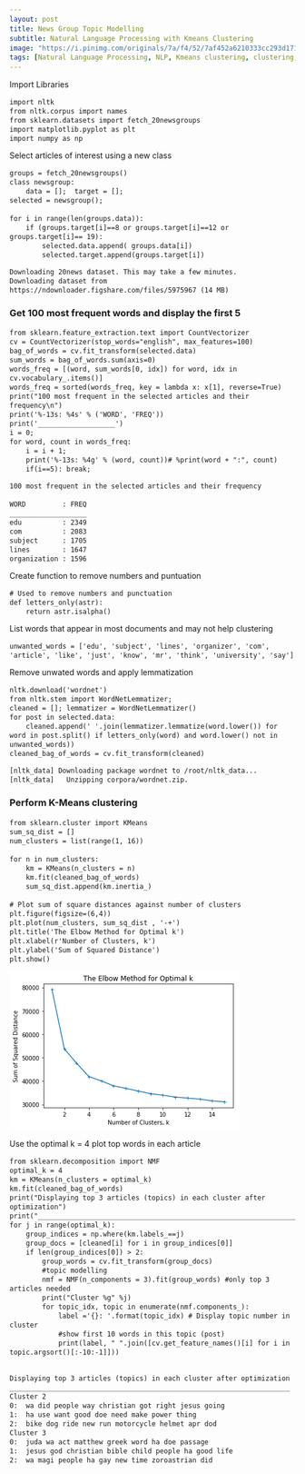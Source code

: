 ```yaml
---
layout: post
title: News Group Topic Modelling
subtitle: Natural Language Processing with Kmeans Clustering
image: "https://i.pinimg.com/originals/7a/f4/52/7af452a6210333cc293d17131ba6e7d3.png"
tags: [Natural Language Processing, NLP, Kmeans clustering, clustering, kmeans]
---
```


Import Libraries


```
import nltk
from nltk.corpus import names
from sklearn.datasets import fetch_20newsgroups
import matplotlib.pyplot as plt
import numpy as np
```

Select articles of interest using a new class


```
groups = fetch_20newsgroups()
class newsgroup:
    data = [];  target = [];
selected = newsgroup();

for i in range(len(groups.data)):
    if (groups.target[i]==8 or groups.target[i]==12 or groups.target[i]== 19):
        selected.data.append( groups.data[i])
        selected.target.append(groups.target[i])
```

    Downloading 20news dataset. This may take a few minutes.
    Downloading dataset from https://ndownloader.figshare.com/files/5975967 (14 MB)
    

### Get 100 most frequent words and display the first 5


```
from sklearn.feature_extraction.text import CountVectorizer
cv = CountVectorizer(stop_words="english", max_features=100)
bag_of_words = cv.fit_transform(selected.data)
sum_words = bag_of_words.sum(axis=0)
words_freq = [(word, sum_words[0, idx]) for word, idx in cv.vocabulary_.items()]
words_freq = sorted(words_freq, key = lambda x: x[1], reverse=True)
print("100 most frequent in the selected articles and their frequency\n")
print('%-13s: %4s' % ('WORD', 'FREQ'))
print('___________________')
i = 0; 
for word, count in words_freq:
    i = i + 1;
    print('%-13s: %4g' % (word, count))# %print(word + ":", count)
    if(i==5): break;
```

    100 most frequent in the selected articles and their frequency
    
    WORD         : FREQ
    ___________________
    edu          : 2349
    com          : 2083
    subject      : 1705
    lines        : 1647
    organization : 1596
    

Create function to remove numbers and puntuation


```
# Used to remove numbers and punctuation
def letters_only(astr):
    return astr.isalpha()
```

List words that appear in most documents and may not help clustering


```
unwanted_words = ['edu', 'subject', 'lines', 'organizer', 'com', 'article', 'like', 'just', 'know', 'mr', 'think', 'university', 'say']
```

Remove unwated words and apply lemmatization


```
nltk.download('wordnet')
from nltk.stem import WordNetLemmatizer;
cleaned = []; lemmatizer = WordNetLemmatizer()
for post in selected.data:
    cleaned.append(' '.join(lemmatizer.lemmatize(word.lower()) for word in post.split() if letters_only(word) and word.lower() not in unwanted_words))
cleaned_bag_of_words = cv.fit_transform(cleaned)
```

    [nltk_data] Downloading package wordnet to /root/nltk_data...
    [nltk_data]   Unzipping corpora/wordnet.zip.
    

### Perform K-Means clustering


```
from sklearn.cluster import KMeans
sum_sq_dist = []
num_clusters = list(range(1, 16))

for n in num_clusters:
    km = KMeans(n_clusters = n)
    km.fit(cleaned_bag_of_words)
    sum_sq_dist.append(km.inertia_)

# Plot sum of square distances against number of clusters
plt.figure(figsize=(6,4))
plt.plot(num_clusters, sum_sq_dist , '-+')
plt.title('The Elbow Method for Optimal k')
plt.xlabel(r'Number of Clusters, k')
plt.ylabel('Sum of Squared Distance')
plt.show()
```


![Sum of Squared Distance](https://github.com/emichris/emichris.github.io/blob/master/img/Plot_NLTK_0.png)


Use the optimal k = 4 plot top words in each article


```
from sklearn.decomposition import NMF
optimal_k = 4
km = KMeans(n_clusters = optimal_k)
km.fit(cleaned_bag_of_words)
print("Displaying top 3 articles (topics) in each cluster after optimization")
print("_____________________________________________________________________")
for j in range(optimal_k):
    group_indices = np.where(km.labels_==j)
    group_docs = [cleaned[i] for i in group_indices[0]]
    if len(group_indices[0]) > 2:
        group_words = cv.fit_transform(group_docs)
        #topic modelling
        nmf = NMF(n_components = 3).fit(group_words) #only top 3 articles needed
        print("Cluster %g" %j)
        for topic_idx, topic in enumerate(nmf.components_):
            label ='{}: '.format(topic_idx) # Display topic number in cluster
            #show first 10 words in this topic (post)
            print(label, " ".join([cv.get_feature_names()[i] for i in topic.argsort()[:-10:-1]])) 
           

```

    Displaying top 3 articles (topics) in each cluster after optimization
    _____________________________________________________________________
    Cluster 2
    0:  wa did people way christian got right jesus going
    1:  ha use want good doe need make power thing
    2:  bike dog ride new run motorcycle helmet apr dod
    Cluster 3
    0:  juda wa act matthew greek word ha doe passage
    1:  jesus god christian bible child people ha good life
    2:  wa magi people ha gay new time zoroastrian did
    
